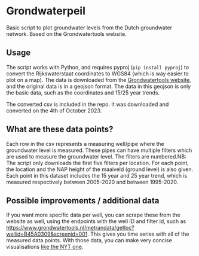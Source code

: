 # Grondwaterpeil 
Basic script to plot groundwater levels from the Dutch groundwater network. Based on the Grondwatertools website.

## Usage 
The script works with Python, and requires pyproj (`pip install pyproj`) to convert the Rijkswaterstaat coordinates to WGS84 (which is way easier to plot on a map). The data is downloaded from the [Grondwatertools website](https://www.grondwatertools.nl/metran-service/api/zip/features), and the original data is in a geojson format. The data in this geojson is only the basic data, such as the coordinates and 15/25 year trends. 

The converted csv is included in the repo. It was downloaded and converted on the 4th of October 2023.

## What are these data points?
Each row in the csv represents a measuring well/pipe where the groundwater level is measured. These pipes can have multiple filters which are used to measure the groundwater level. The filters are numbered.NB: The script only downloads the first five filters per location. For each point, the location and the NAP height of the maaiveld (ground level) is also given. Each point in this dataset includes the 15 year and 25 year trend, which is measured respectively between 2005-2020 and between 1995-2020.

## Possible improvements / additional data
If you want more specific data per well, you can scrape these from the website as well, using the endpoints with the well ID and filter id, such as https://www.grondwatertools.nl/metrandata/getloc?wellid=B45A0309&screenid=001. This gives you time series with all of the measured data points. With those data, you can make very concise visualisations [like the NYT one](https://www.nytimes.com/interactive/2023/08/28/climate/groundwater-drying-climate-change.html). 